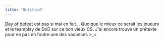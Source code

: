 ```yaml
---
title: "Untitled"
---
```


[Day of defeat](http://www.dayofdefeatmod.com) est pas si mal en fait...
Quoique le mieux ce serait les joueurs et le teamplay de DoD sur ce bon vieux
CS. J'ai encore trouvé un prétexte pour ne pas en foutre une des vacances >_<

